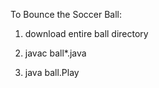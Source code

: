 To Bounce the Soccer Ball:

1. download entire ball directory

2. javac ball\*.java

3. java ball.Play
